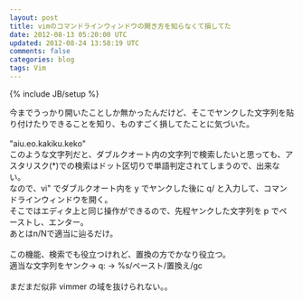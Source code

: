 ```yaml
---
layout: post
title: vimのコマンドラインウィンドウの開き方を知らなくて損してた
date: 2012-08-13 05:20:00 UTC
updated: 2012-08-24 13:58:19 UTC
comments: false
categories: blog
tags: Vim
---
```

{% include JB/setup %}

今までうっかり開いたことしか無かったんだけど、そこでヤンクした文字列を貼り付けたりできることを知り、ものすごく損してたことに気づいた。<br /><br />"aiu.eo.kakiku.keko"<br />このような文字列だと、ダブルクオート内の文字列で検索したいと思っても、アスタリスク(*)での検索はドット区切りで単語判定されてしまうので、出来ない。<br />なので、vi" でダブルクオート内を y でヤンクした後に q/ と入力して、コマンドラインウィンドウを開く。<br />そこではエディタ上と同じ操作ができるので、先程ヤンクした文字列を p でペーストし、エンター。<br />あとはn/Nで適当に辿るだけ。<br /><br />この機能、検索でも役立つけれど、置換の方でかなり役立つ。<br />適当な文字列をヤンク→ q: → %s/ペースト/置換え/gc<br /><br />まだまだ似非 vimmer の域を抜けられない。。